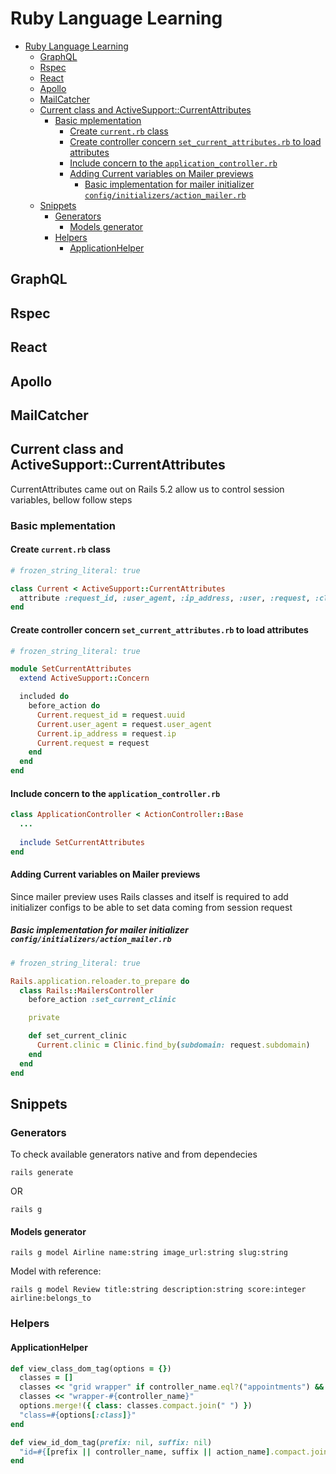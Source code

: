 # Ruby Language Learning

- [Ruby Language Learning](#ruby-language-learning)
  - [GraphQL](#graphql)
  - [Rspec](#rspec)
  - [React](#react)
  - [Apollo](#apollo)
  - [MailCatcher](#mailcatcher)
  - [Current class and ActiveSupport::CurrentAttributes](#current-class-and-activesupportcurrentattributes)
    - [Basic mplementation](#basic-mplementation)
      - [Create `current.rb` class](#create-currentrb-class)
      - [Create controller concern `set_current_attributes.rb` to load attributes](#create-controller-concern-set_current_attributesrb-to-load-attributes)
      - [Include concern to the `application_controller.rb`](#include-concern-to-the-application_controllerrb)
      - [Adding Current variables on Mailer previews](#adding-current-variables-on-mailer-previews)
        - [Basic implementation for mailer initializer `config/initializers/action_mailer.rb`](#basic-implementation-for-mailer-initializer-configinitializersaction_mailerrb)
  - [Snippets](#snippets)
    - [Generators](#generators)
      - [Models generator](#models-generator)
    - [Helpers](#helpers)
      - [ApplicationHelper](#applicationhelper)

## GraphQL

## Rspec

## React

## Apollo

## MailCatcher

## Current class and ActiveSupport::CurrentAttributes

CurrentAttributes came out on Rails 5.2 allow us to control session variables, bellow follow steps

### Basic mplementation

#### Create `current.rb` class

```rb
# frozen_string_literal: true

class Current < ActiveSupport::CurrentAttributes
  attribute :request_id, :user_agent, :ip_address, :user, :request, :clinic
end
```

#### Create controller concern `set_current_attributes.rb` to load attributes

```rb
# frozen_string_literal: true

module SetCurrentAttributes
  extend ActiveSupport::Concern

  included do
    before_action do
      Current.request_id = request.uuid
      Current.user_agent = request.user_agent
      Current.ip_address = request.ip
      Current.request = request
    end
  end
end

```

#### Include concern to the `application_controller.rb`

```rb
class ApplicationController < ActionController::Base
  ...
  
  include SetCurrentAttributes
end

```

#### Adding Current variables on Mailer previews

Since mailer preview uses Rails classes and itself is required to add initializer configs to be able to set data coming from session request

##### Basic implementation for mailer initializer `config/initializers/action_mailer.rb`

```rb
# frozen_string_literal: true

Rails.application.reloader.to_prepare do
  class Rails::MailersController
    before_action :set_current_clinic

    private

    def set_current_clinic
      Current.clinic = Clinic.find_by(subdomain: request.subdomain)
    end
  end
end
```

## Snippets

### Generators

To check available generators native and from dependecies

```shell
rails generate
```

OR

```shell
rails g
```

#### Models generator

```shell
rails g model Airline name:string image_url:string slug:string
```

Model with reference:

```shell
rails g model Review title:string description:string score:integer airline:belongs_to
```

### Helpers

#### ApplicationHelper

```rb
def view_class_dom_tag(options = {})
  classes = []
  classes << "grid wrapper" if controller_name.eql?("appointments") && %w[new create].include?(action_name)
  classes << "wrapper-#{controller_name}"
  options.merge!({ class: classes.compact.join(" ") })
  "class=#{options[:class]}"
end

def view_id_dom_tag(prefix: nil, suffix: nil)
  "id=#{[prefix || controller_name, suffix || action_name].compact.join("-")}"
end
```
